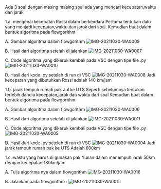 Ada 3 soal dengan masing masing soal ada yang mencari kecepatan,waktu dan jarak

1.a. mengenai kecepatan Rossi dalam berkendara
     Pertama tentukan dulu yang menjadi kecepatan,waktu dan jarak dari soal.
     Kemudian buat dalam bentuk algoritma pada flowgorithm 
 
   A. Gambar algoritma dalam flowgorithm
   ![IMG-20211030-WA0009](https://user-images.githubusercontent.com/93030333/139533235-3553bfe8-ba49-48d1-a35e-d361e41a71bb.jpg)
  
   B. Hasil dari algoritma setelah di jalankan
   ![IMG-20211030-WA0007](https://user-images.githubusercontent.com/93030333/139533250-83e9824f-7197-4ef6-b23d-127d7a887d21.jpg)

   C. Code algoritma yang dikeruk kembali pada VSC dengan tipe file .py
   ![IMG-20211030-WA0010](https://user-images.githubusercontent.com/93030333/139533257-b9eac8d7-8911-4554-b656-bb1b3f832b1f.jpg)

   D. Hasil dari kode .py setelah di run di VSC
   ![IMG-20211030-WA0008](https://user-images.githubusercontent.com/93030333/139533260-bd2288af-5014-465d-b8bd-d2b2555fe727.jpg)
Jadi kecepatan yang dibutuhkan Rossi adalah 140 km/jam

1.b. jarak tempuh rumah pak Jul ke UTS 
     Seperti sebelumnya tentukan terlebih dahulu kecepatan,jarak dan waktu dari soal
     Kemudian buat dalam bentuk algoritma pada flowgorithm
   
   A. Gambar algoritma dalam flowgorithm
     ![IMG-20211030-WA0006](https://user-images.githubusercontent.com/93030333/139533695-a49b07d6-c197-483d-814f-b7c30891b8be.jpg)

   B. Hasil dari algoritma setelah di jalankan
     ![IMG-20211030-WA0011](https://user-images.githubusercontent.com/93030333/139533701-8065eead-9460-482c-8ce9-d28e2ced723d.jpg)

   C. Code algoritma yang dikeruk kembali pada VSC dengan tipe file .py
     ![IMG-20211030-WA0005](https://user-images.githubusercontent.com/93030333/139533711-09914f17-5c6e-4a25-9a4e-51768ae9edef.jpg)

   D. Hasil dari kode .py setelah di run di VSC
     ![IMG-20211030-WA0004](https://user-images.githubusercontent.com/93030333/139533727-29021120-4c69-4bbb-bd65-10696a0add5e.jpg)
Jadi jarak tempuh rumah pak ke UTS Adalah 600km

1.c. waktu yang harus di gunakan pak Yunan dalam menempuh jarak 50km dengan kecepatan 180km/jam

   A. Tulis algoritma nya dalam flowgorithm
      ![IMG-20211030-WA0016](https://user-images.githubusercontent.com/93030333/139534380-5e0c5a40-4379-4068-a4bc-7242f42541d6.jpg)
    
   B. Jalankan pada flowgorithm :
      ![IMG-20211030-WA0015](https://user-images.githubusercontent.com/93030333/139534407-d3f86e7f-8264-42a7-adab-4053fd4bce89.jpg)

